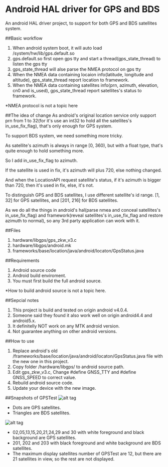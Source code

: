 # Android HAL driver for GPS and BDS
An android HAL driver project, to support for both GPS and BDS satellites system.

##Basic workflow

1. When android system boot, it will auto load /system/hw/lib/gps.default.so
2. gps.default.so first open gps tty and start a thread(gps_state_thread) to listen the gps tty
3. gps_state_thread will alse parse the NMEA protocol on gps tty
4. When the NMEA data containing locaion info(latitude, longitude and altitude), gps_state_thread report location to framework.
5. When the NMEA data containing satellites info(prn, azimuth, elevation, cn0 and is_used), gps_state_thread report satellites's status to framework.

*NMEA protocol is not a topic here

##The idea of change
As android's original location service only support prn from 1 to 32(for it's use an int32 to hold all the satellites's in_use_fix_flag), that's only enough for GPS system. 

To support BDS system, we need something more tricky.

As satellite's azimuth is always in range [0, 360), but with a float type, that's quite enough to hold something more.

So I add in_use_fix_flag to azimuth.

If the satellite is used in fix, it's azimuth will plus 720, else nothing changed.

And when the LocationAPI request satellite's status, if it's azimuth is bigger than 720, then it's used in fix, else, it's not. 

To distinguish GPS and BDS satellites, I use different satellite's id range. [1, 32] for GPS satellites, and [201, 216] for BDS satellites.

As we do all the things in android's hal(parse nmea and conceal satellites's in_use_fix_flag) and framework(reveal satellites's in_use_fix_flag and restore azimuth to normal), so any 3rd party application can work with it.

##Files

1. hardware/libgps/gps_zkw_v3.c
2. hardware/libgps/android.mk
3. frameworks/base/location/java/android/locaton/GpsStatus.java

##Requirements

1. Android source code
2. Android build enviroment.
3. You must first build the full android source.

*How to build android source is not a topic here.


##Sepcial notes

1. This project is build and tested on origin android v4.0.4.
2. Someone said they found it also work well on origin android4.4 and android5.x.
3. It definitelly NOT work on any MTK android version.
4. Not guarantee anything on other android versions.

##How to use

1. Replace android's old /frameworks/base/location/java/android/locaton/GpsStatus.java file with the new one in this project. 
2. Copy folder /hardware/libgps/ to android source path.
3. Edit gps_zkw_v3.c, Change #define GNSS_TTY and #define GNSS_SPEED to correct value.
5. Rebuild android source code.
6. Update your device with the new image.

##Snapshots of GPSTest
![alt tag](https://cloud.githubusercontent.com/assets/4736883/21558868/1b6a6fc8-ce7c-11e6-9251-ef4aa9781d4d.png)

* Dots are GPS satellites.
* Triangles are BDS satellites.

![alt tag](https://cloud.githubusercontent.com/assets/4736883/21558867/1b691146-ce7c-11e6-93fb-ec7dd9784f20.png)
* 02,05,13,15,20,21,24,29 and 30 with white foreground and black background are GPS satellites.
* 201, 202 and 203 with black foreground and white background are BDS satellites.
* The maximum display satellites number of GPSTest are 12, but there are 21 satellites in view, so the rest are not displayed.
